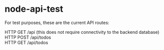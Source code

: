 # node-api-test
For test purposes, these are the current API routes:

HTTP GET /api (this does not require connectivity to the backend database)<br>
HTTP POST /api/todos <br>
HTTP GET /api/todos
